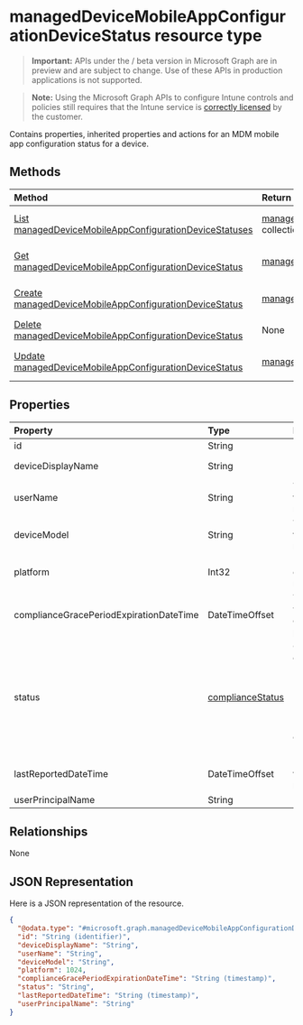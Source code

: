﻿# managedDeviceMobileAppConfigurationDeviceStatus resource type

> **Important:** APIs under the / beta version in Microsoft Graph are in preview and are subject to change. Use of these APIs in production applications is not supported.

> **Note:** Using the Microsoft Graph APIs to configure Intune controls and policies still requires that the Intune service is [correctly licensed](https://go.microsoft.com/fwlink/?linkid=839381) by the customer.

Contains properties, inherited properties and actions for an MDM mobile app configuration status for a device.
## Methods
|Method|Return Type|Description|
|:---|:---|:---|
|[List managedDeviceMobileAppConfigurationDeviceStatuses](../api/intune-apps-manageddevicemobileappconfigurationdevicestatus-list.md)|[managedDeviceMobileAppConfigurationDeviceStatus](../resources/intune-apps-manageddevicemobileappconfigurationdevicestatus.md) collection|List properties and relationships of the [managedDeviceMobileAppConfigurationDeviceStatus](../resources/intune-apps-manageddevicemobileappconfigurationdevicestatus.md) objects.|
|[Get managedDeviceMobileAppConfigurationDeviceStatus](../api/intune-apps-manageddevicemobileappconfigurationdevicestatus-get.md)|[managedDeviceMobileAppConfigurationDeviceStatus](../resources/intune-apps-manageddevicemobileappconfigurationdevicestatus.md)|Read properties and relationships of the [managedDeviceMobileAppConfigurationDeviceStatus](../resources/intune-apps-manageddevicemobileappconfigurationdevicestatus.md) object.|
|[Create managedDeviceMobileAppConfigurationDeviceStatus](../api/intune-apps-manageddevicemobileappconfigurationdevicestatus-create.md)|[managedDeviceMobileAppConfigurationDeviceStatus](../resources/intune-apps-manageddevicemobileappconfigurationdevicestatus.md)|Create a new [managedDeviceMobileAppConfigurationDeviceStatus](../resources/intune-apps-manageddevicemobileappconfigurationdevicestatus.md) object.|
|[Delete managedDeviceMobileAppConfigurationDeviceStatus](../api/intune-apps-manageddevicemobileappconfigurationdevicestatus-delete.md)|None|Deletes a [managedDeviceMobileAppConfigurationDeviceStatus](../resources/intune-apps-manageddevicemobileappconfigurationdevicestatus.md).|
|[Update managedDeviceMobileAppConfigurationDeviceStatus](../api/intune-apps-manageddevicemobileappconfigurationdevicestatus-update.md)|[managedDeviceMobileAppConfigurationDeviceStatus](../resources/intune-apps-manageddevicemobileappconfigurationdevicestatus.md)|Update the properties of a [managedDeviceMobileAppConfigurationDeviceStatus](../resources/intune-apps-manageddevicemobileappconfigurationdevicestatus.md) object.|

## Properties
|Property|Type|Description|
|:---|:---|:---|
|id|String|Key of the entity.|
|deviceDisplayName|String|Device name of the DevicePolicyStatus.|
|userName|String|The User Name that is being reported|
|deviceModel|String|The device model that is being reported|
|platform|Int32|Platform of the device that is being reported|
|complianceGracePeriodExpirationDateTime|DateTimeOffset|The DateTime when device compliance grace period expires|
|status|[complianceStatus](../resources/intune-shared-compliancestatus.md)|Compliance status of the policy report. Possible values are: `unknown`, `notApplicable`, `compliant`, `remediated`, `nonCompliant`, `error`, `conflict`, `notAssigned`.|
|lastReportedDateTime|DateTimeOffset|Last modified date time of the policy report.|
|userPrincipalName|String|UserPrincipalName.|

## Relationships
None
## JSON Representation
Here is a JSON representation of the resource.
<!-- {
  "blockType": "resource",
  "keyProperty": "id",
  "@odata.type": "microsoft.graph.managedDeviceMobileAppConfigurationDeviceStatus"
}
-->
``` json
{
  "@odata.type": "#microsoft.graph.managedDeviceMobileAppConfigurationDeviceStatus",
  "id": "String (identifier)",
  "deviceDisplayName": "String",
  "userName": "String",
  "deviceModel": "String",
  "platform": 1024,
  "complianceGracePeriodExpirationDateTime": "String (timestamp)",
  "status": "String",
  "lastReportedDateTime": "String (timestamp)",
  "userPrincipalName": "String"
}
```











